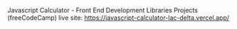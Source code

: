 Javascript Calculator - Front End Development Libraries Projects (freeCodeCamp)
live site: https://javascript-calculator-lac-delta.vercel.app/
